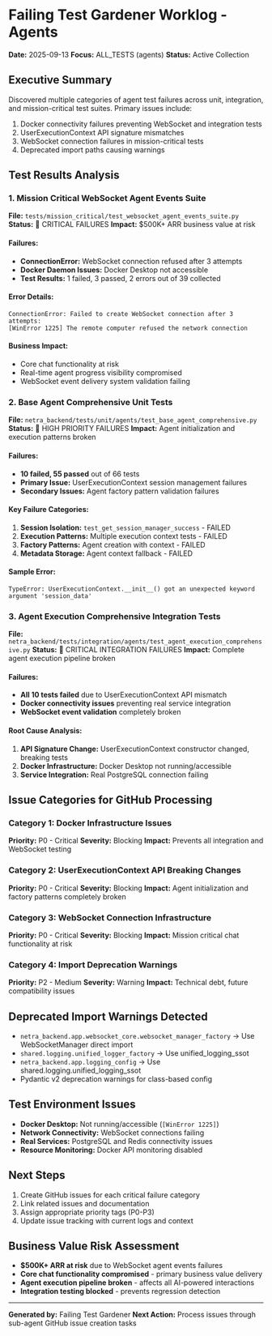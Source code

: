 # Failing Test Gardener Worklog - Agents
**Date:** 2025-09-13
**Focus:** ALL_TESTS (agents)
**Status:** Active Collection

## Executive Summary
Discovered multiple categories of agent test failures across unit, integration, and mission-critical test suites. Primary issues include:
1. Docker connectivity failures preventing WebSocket and integration tests
2. UserExecutionContext API signature mismatches
3. WebSocket connection failures in mission-critical tests
4. Deprecated import paths causing warnings

## Test Results Analysis

### 1. Mission Critical WebSocket Agent Events Suite
**File:** `tests/mission_critical/test_websocket_agent_events_suite.py`
**Status:** 🔴 CRITICAL FAILURES
**Impact:** $500K+ ARR business value at risk

#### Failures:
- **ConnectionError:** WebSocket connection refused after 3 attempts
- **Docker Daemon Issues:** Docker Desktop not accessible
- **Test Results:** 1 failed, 3 passed, 2 errors out of 39 collected

#### Error Details:
```
ConnectionError: Failed to create WebSocket connection after 3 attempts:
[WinError 1225] The remote computer refused the network connection
```

#### Business Impact:
- Core chat functionality at risk
- Real-time agent progress visibility compromised
- WebSocket event delivery system validation failing

### 2. Base Agent Comprehensive Unit Tests
**File:** `netra_backend/tests/unit/agents/test_base_agent_comprehensive.py`
**Status:** 🔴 HIGH PRIORITY FAILURES
**Impact:** Agent initialization and execution patterns broken

#### Failures:
- **10 failed, 55 passed** out of 66 tests
- **Primary Issue:** UserExecutionContext session management failures
- **Secondary Issues:** Agent factory pattern validation failures

#### Key Failure Categories:
1. **Session Isolation:** `test_get_session_manager_success` - FAILED
2. **Execution Patterns:** Multiple execution context tests - FAILED
3. **Factory Patterns:** Agent creation with context - FAILED
4. **Metadata Storage:** Agent context fallback - FAILED

#### Sample Error:
```
TypeError: UserExecutionContext.__init__() got an unexpected keyword argument 'session_data'
```

### 3. Agent Execution Comprehensive Integration Tests
**File:** `netra_backend/tests/integration/agents/test_agent_execution_comprehensive.py`
**Status:** 🔴 CRITICAL INTEGRATION FAILURES
**Impact:** Complete agent execution pipeline broken

#### Failures:
- **All 10 tests failed** due to UserExecutionContext API mismatch
- **Docker connectivity issues** preventing real service integration
- **WebSocket event validation** completely broken

#### Root Cause Analysis:
1. **API Signature Change:** UserExecutionContext constructor changed, breaking tests
2. **Docker Infrastructure:** Docker Desktop not running/accessible
3. **Service Integration:** Real PostgreSQL connection failing

## Issue Categories for GitHub Processing

### Category 1: Docker Infrastructure Issues
**Priority:** P0 - Critical
**Severity:** Blocking
**Impact:** Prevents all integration and WebSocket testing

### Category 2: UserExecutionContext API Breaking Changes
**Priority:** P0 - Critical
**Severity:** Blocking
**Impact:** Agent initialization and factory patterns completely broken

### Category 3: WebSocket Connection Infrastructure
**Priority:** P0 - Critical
**Severity:** Blocking
**Impact:** Mission critical chat functionality at risk

### Category 4: Import Deprecation Warnings
**Priority:** P2 - Medium
**Severity:** Warning
**Impact:** Technical debt, future compatibility issues

## Deprecated Import Warnings Detected
- `netra_backend.app.websocket_core.websocket_manager_factory` → Use WebSocketManager direct import
- `shared.logging.unified_logger_factory` → Use unified_logging_ssot
- `netra_backend.app.logging_config` → Use shared.logging.unified_logging_ssot
- Pydantic v2 deprecation warnings for class-based config

## Test Environment Issues
- **Docker Desktop:** Not running/accessible (`[WinError 1225]`)
- **Network Connectivity:** WebSocket connections failing
- **Real Services:** PostgreSQL and Redis connectivity issues
- **Resource Monitoring:** Docker API monitoring disabled

## Next Steps
1. Create GitHub issues for each critical failure category
2. Link related issues and documentation
3. Assign appropriate priority tags (P0-P3)
4. Update issue tracking with current logs and context

## Business Value Risk Assessment
- **$500K+ ARR at risk** due to WebSocket agent events failures
- **Core chat functionality compromised** - primary business value delivery
- **Agent execution pipeline broken** - affects all AI-powered interactions
- **Integration testing blocked** - prevents regression detection

---
**Generated by:** Failing Test Gardener
**Next Action:** Process issues through sub-agent GitHub issue creation tasks